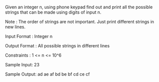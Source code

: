 Given an integer n, using phone keypad find out and print all the possible strings that can be made using digits of input n.

Note : The order of strings are not important. Just print different strings in new lines.

Input Format :
Integer n

Output Format :
All possible strings in different lines

Constraints :
1 <= n <= 10^6

Sample Input:
23

Sample Output:
ad
ae
af
bd
be
bf
cd
ce
cf
